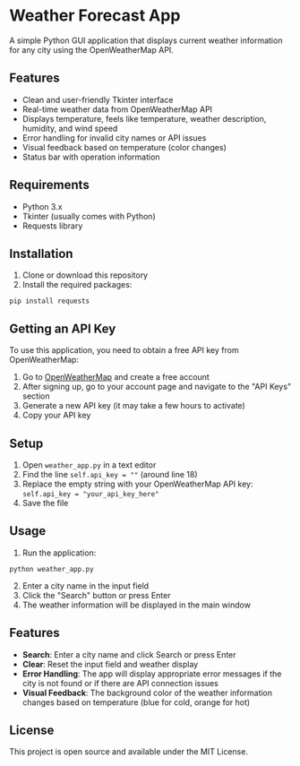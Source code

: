 # Weather Forecast App

A simple Python GUI application that displays current weather information for any city using the OpenWeatherMap API.

## Features

- Clean and user-friendly Tkinter interface
- Real-time weather data from OpenWeatherMap API
- Displays temperature, feels like temperature, weather description, humidity, and wind speed
- Error handling for invalid city names or API issues
- Visual feedback based on temperature (color changes)
- Status bar with operation information

## Requirements

- Python 3.x
- Tkinter (usually comes with Python)
- Requests library

## Installation

1. Clone or download this repository
2. Install the required packages:

```
pip install requests
```

## Getting an API Key

To use this application, you need to obtain a free API key from OpenWeatherMap:

1. Go to [OpenWeatherMap](https://openweathermap.org/) and create a free account
2. After signing up, go to your account page and navigate to the "API Keys" section
3. Generate a new API key (it may take a few hours to activate)
4. Copy your API key

## Setup

1. Open `weather_app.py` in a text editor
2. Find the line `self.api_key = ""` (around line 18)
3. Replace the empty string with your OpenWeatherMap API key: `self.api_key = "your_api_key_here"`
4. Save the file

## Usage

1. Run the application:

```
python weather_app.py
```

2. Enter a city name in the input field
3. Click the "Search" button or press Enter
4. The weather information will be displayed in the main window

## Features

- **Search**: Enter a city name and click Search or press Enter
- **Clear**: Reset the input field and weather display
- **Error Handling**: The app will display appropriate error messages if the city is not found or if there are API connection issues
- **Visual Feedback**: The background color of the weather information changes based on temperature (blue for cold, orange for hot)

## License

This project is open source and available under the MIT License.